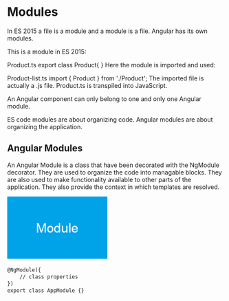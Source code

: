 # Modules
In ES 2015 a file is a module and a module is a file. Angular has its own modules.

This is a module in ES 2015:

Product.ts
export class Product{
}
Here the module is imported and used:

Product-list.ts
import { Product } from './Product';
The imported file is actually a .js file. Product.ts is transpiled into JavaScript.

An Angular component can only belong to one and only one Angular module.

ES code modules are about organizing code. Angular modules are about organizing the application.

## Angular Modules
An Angular Module is a class that have been decorated with the NgModule decorator. They are used to organize the code into managable blocks. They are also used to make functionality available to other parts of the application. They also provide the context in which templates are resolved.

![Angular Module](../assets/angular-module.png)

    @NgModule({
        // class properties
    })
    export class AppModule {}

